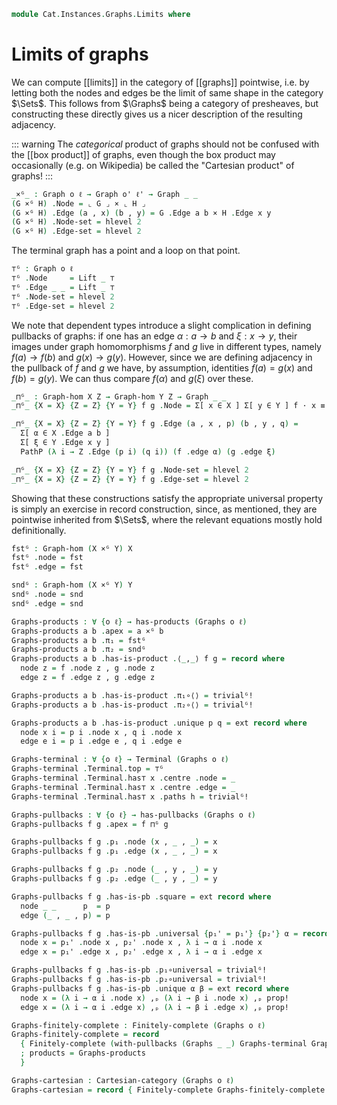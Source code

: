 <!--
```agda
open import Cat.Diagram.Limit.Finite
open import Cat.Diagram.Pullback
open import Cat.Diagram.Terminal
open import Cat.Instances.Graphs
open import Cat.Diagram.Product
open import Cat.Cartesian
open import Cat.Prelude

open is-pullback
open is-product
open Graph-hom
open Pullback
open Product
open Graph
```
-->

```agda
module Cat.Instances.Graphs.Limits where
```

# Limits of graphs

<!--
```agda
private variable
  o ℓ o' ℓ' : Level
  X Y Z : Graph o ℓ
```
-->

We can compute [[limits]] in the category of [[graphs]] pointwise, i.e.
by letting both the nodes and edges be the limit of same shape in the
category $\Sets$. This follows from $\Graphs$ being a category of
presheaves, but constructing these directly gives us a nicer description
of the resulting adjacency.

::: warning
The *categorical* product of graphs should not be confused with the
[[box product]] of graphs, even though the box product may occasionally
(e.g. on Wikipedia) be called the "Cartesian product" of graphs!
:::

```agda
_×ᴳ_ : Graph o ℓ → Graph o' ℓ' → Graph _ _
(G ×ᴳ H) .Node = ⌞ G ⌟ × ⌞ H ⌟
(G ×ᴳ H) .Edge (a , x) (b , y) = G .Edge a b × H .Edge x y
(G ×ᴳ H) .Node-set = hlevel 2
(G ×ᴳ H) .Edge-set = hlevel 2
```

The terminal graph has a point and a loop on that point.

```agda
⊤ᴳ : Graph o ℓ
⊤ᴳ .Node     = Lift _ ⊤
⊤ᴳ .Edge _ _ = Lift _ ⊤
⊤ᴳ .Node-set = hlevel 2
⊤ᴳ .Edge-set = hlevel 2
```

We note that dependent types introduce a slight complication in defining
pullbacks of graphs: if one has an edge $\alpha : a \to b$ and $\xi : x
\to y$, their images under graph homomorphisms $f$ and $g$ live in
different types, namely $f(a) \to f(b)$ and $g(x) \to g(y)$. However,
since we are defining adjacency in the pullback of $f$ and $g$ we have,
by assumption, identities $f(a) = g(x)$ and $f(b) = g(y)$. We can thus
compare $f(\alpha)$ and $g(\xi)$ over these.

```agda
_⊓ᴳ_ : Graph-hom X Z → Graph-hom Y Z → Graph _ _
_⊓ᴳ_ {X = X} {Z = Z} {Y = Y} f g .Node = Σ[ x ∈ X ] Σ[ y ∈ Y ] f · x ≡ g · y

_⊓ᴳ_ {X = X} {Z = Z} {Y = Y} f g .Edge (a , x , p) (b , y , q) =
  Σ[ α ∈ X .Edge a b ]
  Σ[ ξ ∈ Y .Edge x y ]
  PathP (λ i → Z .Edge (p i) (q i)) (f .edge α) (g .edge ξ)

_⊓ᴳ_ {X = X} {Z = Z} {Y = Y} f g .Node-set = hlevel 2
_⊓ᴳ_ {X = X} {Z = Z} {Y = Y} f g .Edge-set = hlevel 2
```

Showing that these constructions satisfy the appropriate universal
property is simply an exercise in record construction, since, as
mentioned, they are pointwise inherited from $\Sets$, where the relevant
equations mostly hold definitionally.

```agda
fstᴳ : Graph-hom (X ×ᴳ Y) X
fstᴳ .node = fst
fstᴳ .edge = fst

sndᴳ : Graph-hom (X ×ᴳ Y) Y
sndᴳ .node = snd
sndᴳ .edge = snd

Graphs-products : ∀ {o ℓ} → has-products (Graphs o ℓ)
Graphs-products a b .apex = a ×ᴳ b
Graphs-products a b .π₁ = fstᴳ
Graphs-products a b .π₂ = sndᴳ
Graphs-products a b .has-is-product .⟨_,_⟩ f g = record where
  node z = f .node z , g .node z
  edge z = f .edge z , g .edge z

Graphs-products a b .has-is-product .π₁∘⟨⟩ = trivialᴳ!
Graphs-products a b .has-is-product .π₂∘⟨⟩ = trivialᴳ!

Graphs-products a b .has-is-product .unique p q = ext record where
  node x i = p i .node x , q i .node x
  edge e i = p i .edge e , q i .edge e

Graphs-terminal : ∀ {o ℓ} → Terminal (Graphs o ℓ)
Graphs-terminal .Terminal.top = ⊤ᴳ
Graphs-terminal .Terminal.has⊤ x .centre .node = _
Graphs-terminal .Terminal.has⊤ x .centre .edge = _
Graphs-terminal .Terminal.has⊤ x .paths h = trivialᴳ!

Graphs-pullbacks : ∀ {o ℓ} → has-pullbacks (Graphs o ℓ)
Graphs-pullbacks f g .apex = f ⊓ᴳ g

Graphs-pullbacks f g .p₁ .node (x , _ , _) = x
Graphs-pullbacks f g .p₁ .edge (x , _ , _) = x

Graphs-pullbacks f g .p₂ .node (_ , y , _) = y
Graphs-pullbacks f g .p₂ .edge (_ , y , _) = y

Graphs-pullbacks f g .has-is-pb .square = ext record where
  node _ _      p  = p
  edge (_ , _ , p) = p

Graphs-pullbacks f g .has-is-pb .universal {p₁' = p₁'} {p₂'} α = record where
  node x = p₁' .node x , p₂' .node x , λ i → α i .node x
  edge x = p₁' .edge x , p₂' .edge x , λ i → α i .edge x

Graphs-pullbacks f g .has-is-pb .p₁∘universal = trivialᴳ!
Graphs-pullbacks f g .has-is-pb .p₂∘universal = trivialᴳ!
Graphs-pullbacks f g .has-is-pb .unique α β = ext record where
  node x = (λ i → α i .node x) ,ₚ (λ i → β i .node x) ,ₚ prop!
  edge x = (λ i → α i .edge x) ,ₚ (λ i → β i .edge x) ,ₚ prop!

Graphs-finitely-complete : Finitely-complete (Graphs o ℓ)
Graphs-finitely-complete = record
  { Finitely-complete (with-pullbacks (Graphs _ _) Graphs-terminal Graphs-pullbacks) hiding (products)
  ; products = Graphs-products
  }

Graphs-cartesian : Cartesian-category (Graphs o ℓ)
Graphs-cartesian = record { Finitely-complete Graphs-finitely-complete }
```
